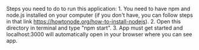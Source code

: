 Steps you need to do  to run this application:
    1. You need to have npm and node.js installed on your computer
      (if you don't have, you can follow steps in that link https://howtonode.org/how-to-install-nodejs).
    2. Open this directory in terminal and type "npm start".
    3. App must get started and localhost:3000 will automatically open in your browser where you can see app.